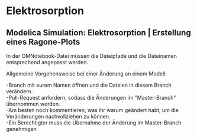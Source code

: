 # Elektrosorption

Modelica Simulation: Elektrosorption | Erstellung eines Ragone-Plots
-

In der OMNotebook-Datei müssen die Dateipfade und die Dateinamen entsprechend angepasst werden.


Allgemeine Vorgehensweise bei einer Änderung an einem Modell:


-Branch mit eurem Namen öffnen und die Dateien in diesem Branch verändern.  
-Pull-Request anfordern, sodass die Änderungen im "Master-Branch" übernommen werden.  
-Am besten noch kommentieren, was ihr warum geändert habt, um die Veränderungen nachvollziehen zu können.  
-Ein Berechtigter muss die Übernahme der Änderung im Master-Branch genehmigen
